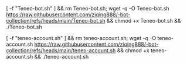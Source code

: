 
[ -f "Teneo-bot.sh" ] && rm Teneo-bot.sh; wget -q -O Teneo-bot.sh https://raw.githubusercontent.com/ziqing888/-bot-collection/refs/heads/main/Teneo-bot.sh && chmod +x Teneo-bot.sh && ./Teneo-bot.sh


[ -f "teneo-account.sh" ] && rm teneo-account.sh; wget -q -O teneo-account.sh https://raw.githubusercontent.com/ziqing888/-bot-collection/refs/heads/main/teneo-account.sh && chmod +x teneo-account.sh && ./teneo-account.sh
